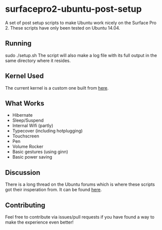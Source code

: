surfacepro2-ubuntu-post-setup
=============================
A set of post setup scripts to make Ubuntu work nicely on the Surface Pro 2.
These scripts have only been tested on Ubuntu 14.04.


## Running
sudo ./setup.sh
The script will also make a log file with its full output in the same directory where it resides.


## Kernel Used
The current kernel is a custom one built from [here](https://github.com/GusBricker/surfacepro2-kernel).


## What Works
- Hibernate
- Sleep/Suspend
- Internal Wifi (partly)
- Typecover (including hotplugging)
- Touchscreen
- Pen
- Volume Rocker
- Basic gestures (using ginn)
- Basic power saving


## Discussion
There is a long thread on the Ubuntu forums which is where these scripts got their insperation from. It can be found [here](http://ubuntuforums.org/showthread.php?t=2183946&page=1).


## Contributing
Feel free to contribute via issues/pull requests if you have found a way to make the experience even better!



